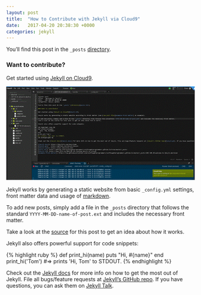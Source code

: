 ```yaml
---
layout: post
title:  "How to Contribute with Jekyll via Cloud9"
date:   2017-04-20 20:38:30 +0000
categories: jekyll
---
```

You’ll find this post in the `_posts` [directory][posts-dir]. 

### Want to contribute?

Get started using [Jekyll on Cloud9][jekyll-c9].

![coding screen shot setting up jekyll on cloud9][coding-screen-shot]

Jekyll works by generating a static website from basic `_config.yml` settings, front matter data and usage of [markdown][markdown].

To add new posts, simply add a file in the `_posts` directory that follows the standard `YYYY-MM-DD-name-of-post.ext` and includes the necessary front matter.

Take a look at the [source][example-front-matter] for this post to get an idea about how it works.

Jekyll also offers powerful support for code snippets:

{% highlight ruby %}
def print_hi(name)
  puts "Hi, #{name}"
end
print_hi('Tom')
#=> prints 'Hi, Tom' to STDOUT.
{% endhighlight %}

Check out the [Jekyll docs][jekyll-docs] for more info on how to get the most out of Jekyll. 
File all bugs/feature requests at [Jekyll’s GitHub repo][jekyll-gh]. 
If you have questions, you can ask them on [Jekyll Talk][jekyll-talk].

[jekyll-docs]: https://jekyllrb.com/docs/home
[jekyll-gh]:   https://github.com/jekyll/jekyll
[jekyll-talk]: https://talk.jekyllrb.com/
[posts-dir]: https://github.com/selftaughtprogrammers/selftaughtprogrammers.github.io/tree/master/_posts
[jekyll-c9]: https://www.jflh.ca/2016-01-18-running-jekyll-on-cloud9
[example-front-matter]: https://raw.githubusercontent.com/selftaughtprogrammers/selftaughtprogrammers.github.io/master/_posts/2017-04-20-welcome-to-jekyll.markdown
[coding-screen-shot]: /images/coding-screen-shot.gif
[markdown]: https://guides.github.com/features/mastering-markdown/
